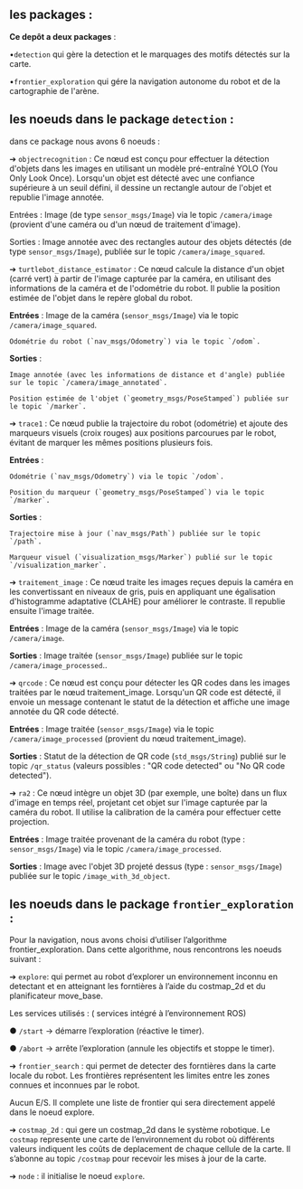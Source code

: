 ## les packages :

**Ce depôt a deux packages** :

•`detection` qui gère la detection et le marquages des motifs détectés sur la carte.

•`frontier_exploration` qui gére la navigation autonome du robot et de la cartographie de l'arène.

## les noeuds dans le package `detection` :

dans ce package nous avons 6 noeuds :

➔ `objectrecognition` : Ce nœud est conçu pour effectuer la détection d'objets dans les images en utilisant un modèle pré-entraîné YOLO (You Only Look Once). Lorsqu'un objet est détecté avec une confiance supérieure à un seuil défini, il dessine un rectangle autour de l'objet et republie l'image annotée.

Entrées : Image (de type `sensor_msgs/Image`) via le topic `/camera/image` (provient d'une caméra ou d'un nœud de traitement d'image).

Sorties : Image annotée avec des rectangles autour des objets détectés (de type `sensor_msgs/Image`), publiée sur le topic `/camera/image_squared`.

➔ `turtlebot_distance_estimator` : Ce nœud calcule la distance d'un objet (carré vert) à partir de l'image capturée par la caméra, en utilisant des informations de la caméra et de l'odométrie du robot. Il publie la position estimée de l'objet dans le repère global du robot.

**Entrées** : 
    Image de la caméra (`sensor_msgs/Image`) via le topic `/camera/image_squared`.

    Odométrie du robot (`nav_msgs/Odometry`) via le topic `/odom`.

**Sorties** :

    Image annotée (avec les informations de distance et d'angle) publiée sur le topic `/camera/image_annotated`.

    Position estimée de l'objet (`geometry_msgs/PoseStamped`) publiée sur le topic `/marker`.

➔ `trace1` : Ce nœud publie la trajectoire du robot (odométrie) et ajoute des marqueurs visuels (croix rouges) aux positions parcourues par le robot, évitant de marquer les mêmes positions plusieurs fois.

**Entrées** :

    Odométrie (`nav_msgs/Odometry`) via le topic `/odom`.

    Position du marqueur (`geometry_msgs/PoseStamped`) via le topic `/marker`.

**Sorties** :

    Trajectoire mise à jour (`nav_msgs/Path`) publiée sur le topic `/path`.

    Marqueur visuel (`visualization_msgs/Marker`) publié sur le topic `/visualization_marker`.

➔ `traitement_image` : Ce nœud traite les images reçues depuis la caméra en les convertissant en niveaux de gris, puis en appliquant une égalisation d'histogramme adaptative (CLAHE) pour améliorer le contraste. Il republie ensuite l'image traitée.

**Entrées** : Image de la caméra (`sensor_msgs/Image`) via le topic `/camera/image`.

**Sorties** : Image traitée (`sensor_msgs/Image`) publiée sur le topic `/camera/image_processed`..

➔ `qrcode` : Ce nœud est conçu pour détecter les QR codes dans les images traitées par le nœud traitement_image. Lorsqu'un QR code est détecté, il envoie un message contenant le statut de la détection et affiche une image annotée du QR code détecté.

**Entrées** : Image traitée (`sensor_msgs/Image`) via le topic `/camera/image_processed` (provient du nœud traitement_image).

**Sorties** : Statut de la détection de QR code (`std_msgs/String`) publié sur le topic `/qr_status` (valeurs possibles : "QR code detected" ou "No QR code detected").

➔ `ra2` : Ce nœud intègre un objet 3D (par exemple, une boîte) dans un flux d'image en temps réel, projetant cet objet sur l'image capturée par la caméra du robot. Il utilise la calibration de la caméra pour effectuer cette projection.

**Entrées** : Image traitée provenant de la caméra du robot (type : `sensor_msgs/Image`) via le topic `/camera/image_processed`.

**Sorties** : Image avec l'objet 3D projeté dessus (type : `sensor_msgs/Image`) publiée sur le topic `/image_with_3d_object`.

## les noeuds dans le package `frontier_exploration` :

Pour la navigation, nous avons choisi d’utiliser l’algorithme frontier_exploration. Dans cette algorithme, nous rencontrons les noeuds suivant :

➔	`explore`: qui permet au robot d’explorer un environnement inconnu en detectant et en atteignant les forntières à l’aide du costmap_2d et du planificateur move_base.

Les services utilisés : ( services intégré à l’environnement ROS)

  ●	`/start` → démarre l’exploration (réactive le timer).

  ●	`/abort` → arrête l’exploration (annule les objectifs et stoppe le timer).

➔	`frontier_search` : qui permet de detecter des forntières dans la carte locale du robot. Les frontières représentent les limites entre les zones connues et inconnues par le robot. 

Aucun E/S. Il complete une liste de frontier qui sera directement appelé dans le noeud explore.

➔	`costmap_2d` :  qui gere un costmap_2d dans le système robotique. Le `costmap` represente une carte de l’environnement du robot où différents valeurs indiquent les coûts de deplacement de chaque cellule de la carte.
Il s’abonne au topic `/costmap` pour recevoir les mises à jour de la carte.

➔	`node` : il initialise le noeud `explore`.


